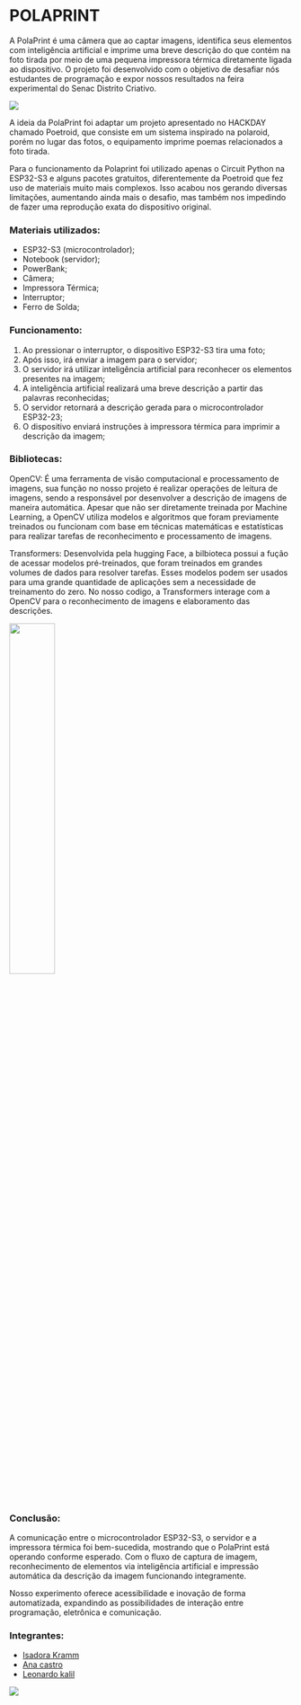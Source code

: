 <h1>POLAPRINT</h1>

<p>A PolaPrint é uma câmera que ao captar imagens, identifica seus elementos com inteligência artificial e imprime uma breve descrição do que contém na foto tirada por meio de uma pequena impressora térmica diretamente ligada ao dispositivo. O projeto foi desenvolvido com o objetivo de desafiar nós estudantes de programação e expor nossos resultados na feira experimental do Senac Distrito Criativo.</p>

<img src='https://i.imgur.com/i9lRBaQ.jpeg'>

<p>A ideia da PolaPrint foi adaptar um projeto apresentado no HACKDAY chamado Poetroid, que consiste em um sistema inspirado na polaroid,
porém no lugar das fotos, o equipamento imprime poemas relacionados a foto tirada.</p>
<p>Para o funcionamento da Polaprint foi utilizado apenas o Circuit Python na ESP32-S3 e alguns pacotes gratuitos, diferentemente da Poetroid que fez uso de materiais
muito mais complexos. Isso acabou nos gerando diversas limitações, aumentando ainda mais o desafio, mas também nos impedindo de fazer uma reprodução exata do dispositivo original.</p>

<h3>Materiais utilizados:</h3>
<ul>
    <li>ESP32-S3 (microcontrolador);</li>
    <li>Notebook (servidor);</li>
    <li>PowerBank;</li>
    <li>Câmera;</li>
    <li>Impressora Térmica;</li>
    <li>Interruptor;</li>
    <li>Ferro de Solda;</li>
</ul>

<h3>Funcionamento:</h3>
<ol>
    <li>Ao pressionar o interruptor, o dispositivo ESP32-S3 tira uma foto;</li>
    <li>Após isso, irá enviar a imagem para o servidor;</li>
    <li>O servidor irá utilizar inteligência artificial para reconhecer os elementos presentes na imagem;</li>
    <li>A inteligência artificial realizará uma breve descrição a partir das palavras reconhecidas;</li>
    <li>O servidor retornará a descrição gerada para o microcontrolador ESP32-23;</li>
    <li>O dispositivo enviará instruções à impressora térmica para imprimir a descrição da imagem;</li>
</ol>

<h3>Bibliotecas:</h3>
<p>OpenCV: É uma ferramenta de visão computacional e processamento de imagens, sua função no nosso projeto é realizar operações de leitura de imagens, sendo a responsável por desenvolver a descrição de imagens de maneira automática. Apesar que não ser diretamente treinada por Machine Learning, a OpenCV utiliza modelos e algoritmos que foram previamente treinados ou funcionam com base em técnicas matemáticas e estatísticas para realizar tarefas de reconhecimento e processamento de imagens.</p>
<p>Transformers: Desenvolvida pela hugging Face, a bilbioteca possui a fução de acessar modelos pré-treinados, que foram treinados em grandes volumes de dados para resolver tarefas. Esses modelos podem ser usados para uma grande quantidade de aplicações sem a necessidade de treinamento do zero. No nosso codigo, a Transformers interage com a OpenCV para o reconhecimento de imagens e elaboramento das descrições.</p>

<img src='https://i.imgur.com/mXv9tSQ.png' width='40%'>

<h3>Conclusão:</h3>

<p>A comunicação entre o microcontrolador ESP32-S3, o servidor e a impressora térmica foi bem-sucedida,  mostrando que o PolaPrint está operando conforme esperado. Com o fluxo de captura de imagem, reconhecimento de elementos via inteligência artificial e impressão automática da descrição da imagem funcionando integramente.</p>
<p>Nosso experimento oferece acessibilidade e inovação de forma automatizada, expandindo as possibilidades de interação entre programação, eletrônica e comunicação.</p>

<h3>Integrantes:</h3>
<ul>
    <li><a href="https://github.com/InvaderKrm">Isadora Kramm</a></li>
    <li><a href="https://github.com/therabb1t">Ana castro</a></li>
    <li><a href="https://github.com/Lord7290">Leonardo kalil</a></li>
</ul>
<img src='https://i.imgur.com/ZzYQmKz.png'>



